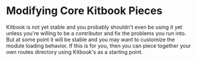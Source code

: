 # Modifying Core Kitbook Pieces

Kitbook is not yet stable and you probably shouldn't even be using it yet unless you're willing to be a contributor and fix the problems you run into. But at some point it will be stable and you may want to customize the module loading behavior. If this is for you, then you can piece together your own routes directory using Kitbook's as a starting point.


